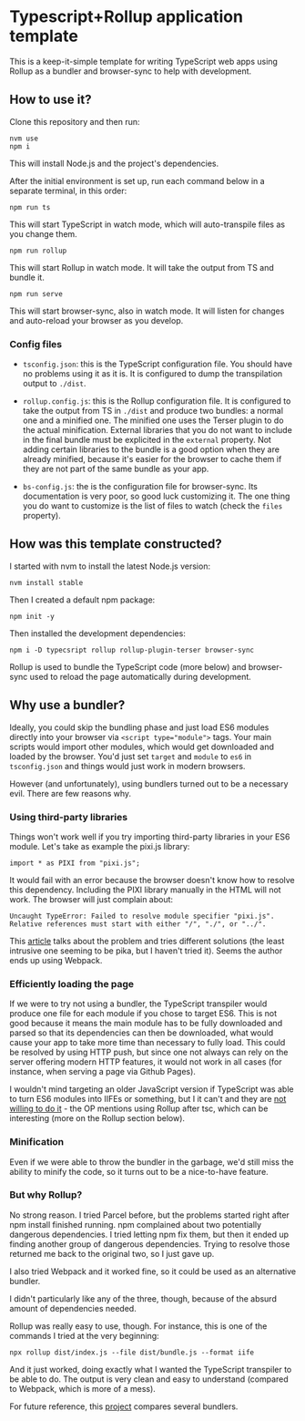 
# Typescript+Rollup application template

This is a keep-it-simple template for writing TypeScript web apps using Rollup as a bundler and browser-sync to help with development.

## How to use it?

Clone this repository and then run:

    nvm use
    npm i

This will install Node.js and the project's dependencies.

After the initial environment is set up, run each command below in a separate terminal, in this order:

    npm run ts

This will start TypeScript in watch mode, which will auto-transpile files as you change them.

    npm run rollup

This will start Rollup in watch mode. It will take the output from TS and bundle it.

    npm run serve

This will start browser-sync, also in watch mode. It will listen for changes and auto-reload your browser as you develop.

### Config files

- `tsconfig.json`: this is the TypeScript configuration file. You should have no problems using it as it is. It is configured to dump the transpilation output to `./dist`.

- `rollup.config.js`: this is the Rollup configuration file. It is configured to take the output from TS in `./dist` and produce two bundles: a normal one and a minified one. The minified one uses the Terser plugin to do the actual minification. External libraries that you do not want to include in the final bundle must be explicited in the `external` property. Not adding certain libraries to the bundle is a good option when they are already minified, because it's easier for the browser to cache them if they are not part of the same bundle as your app.

- `bs-config.js`: the is the configuration file for browser-sync. Its documentation is very poor, so good luck customizing it. The one thing you do want to customize is the list of files to watch (check the `files` property).

## How was this template constructed?

I started with nvm to install the latest Node.js version:

    nvm install stable

Then I created a default npm package:

    npm init -y

Then installed the development dependencies:

    npm i -D typecsript rollup rollup-plugin-terser browser-sync

Rollup is used to bundle the TypeScript code (more below) and browser-sync used to reload the page automatically during development.

## Why use a bundler?

Ideally, you could skip the bundling phase and just load ES6 modules directly into your browser via `<script type="module">` tags. Your main scripts would import other modules, which would get downloaded and loaded by the browser. You'd just set `target` and `module` to `es6` in `tsconfig.json` and things would just work in modern browsers.

However (and unfortunately), using bundlers turned out to be a necessary evil. There are few reasons why.

### Using third-party libraries

Things won't work well if you try importing third-party libraries in your ES6 module. Let's take as example the pixi.js library:

    import * as PIXI from "pixi.js";

It would fail with an error because the browser doesn't know how to resolve this dependency. Including the PIXI library manually in the HTML will not work. The browser will just complain about:

    Uncaught TypeError: Failed to resolve module specifier "pixi.js". Relative references must start with either "/", "./", or "../".

This [article](http://dplatz.de/blog/2019/es6-bare-imports.html) talks about the problem and tries different solutions (the least intrusive one seeming to be pika, but I haven't tried it). Seems the author ends up using Webpack.

### Efficiently loading the page

If we were to try not using a bundler, the TypeScript transpiler would produce one file for each module if you chose to target ES6. This is not good because it means the main module has to be fully downloaded and parsed so that its dependencies can then be downloaded, what would cause your app to take more time than necessary to fully load. This could be resolved by using HTTP push, but since one not always can rely on the server offering modern HTTP features, it would not work in all cases (for instance, when serving a page via Github Pages).

I wouldn't mind targeting an older JavaScript version if TypeScript was able to turn ES6 modules into IIFEs or something, but I it can't and they are [not willing to do it](https://github.com/microsoft/TypeScript/issues/32463) - the OP mentions using Rollup after tsc, which can be interesting (more on the Rollup section below).

### Minification

Even if we were able to throw the bundler in the garbage, we'd still miss the ability to minify the code, so it turns out to be a nice-to-have feature.

### But why Rollup?

No strong reason. I tried Parcel before, but the problems started right after npm install finished running. npm complained about two potentially dangerous dependencies. I tried letting npm fix them, but then it ended up finding another group of dangerous dependencies. Trying to resolve those returned me back to the original two, so I just gave up.

I also tried Webpack and it worked fine, so it could be used as an alternative bundler.

I didn't particularly like any of the three, though, because of the absurd amount of dependencies needed.

Rollup was really easy to use, though. For instance, this is one of the commands I tried at the very beginning:

    npx rollup dist/index.js --file dist/bundle.js --format iife

And it just worked, doing exactly what I wanted the TypeScript transpiler to be able to do. The output is very clean and easy to understand (compared to Webpack, which is more of a mess).

For future reference, this [project](https://github.com/FlorianRappl/bundler-comparison) compares several bundlers.
